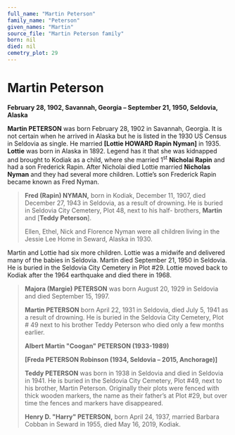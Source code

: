 ```yaml
---
full_name: "Martin Peterson"
family_name: "Peterson"
given_names: "Martin"
source_file: "Martin Peterson family"
born: nil
died: nil
cemetry_plot: 29
---
```

# Martin Peterson

**February 28, 1902, Savannah, Georgia – September 21, 1950, Seldovia,
Alaska**

**Martin PETERSON** was born February 28, 1902 in Savannah, Georgia. It
is not certain when he arrived in Alaska but he is listed in the 1930 US
Census in Seldovia as single. He married **\[Lottie HOWARD Rapin
Nyman\]** in 1935. **Lottie** was born in Alaska in 1892. Legend has it
that she was kidnapped and brought to Kodiak as a child, where she
married 1<sup>st</sup> **Nicholai Rapin** and had a son Frederick Rapin.
After Nicholai died Lottie married **Nicholas Nyman** and they had
several more children. Lottie’s son Frederick Rapin became known as Fred
Nyman.

> **Fred (Rapin) NYMAN,** born in Kodiak, December 11, 1907, died
> December 27, 1943 in Seldovia, as a result of drowning. He is buried
> in Seldovia City Cemetery, Plot 48, next to his half- brothers,
> **Martin** and \[**Teddy** **Peterson**\].
> 
> Ellen, Ethel, Nick and Florence Nyman were all children living in the
> Jessie Lee Home in Seward, Alaska in 1930.

Martin and Lottie had six more children. Lottie was a midwife and
delivered many of the babies in Seldovia. Martin died September 21, 1950
in Seldovia. He is buried in the Seldovia City Cemetery in Plot \#29.
Lottie moved back to Kodiak after the 1964 earthquake and died there in
1968.

> **Majora (Margie) PETERSON** was born August 20, 1929 in Seldovia and
> died September 15, 1997.
> 
> **Martin PETERSON** born April 22, 1931 in Seldovia, died July 5, 1941
> as a result of drowning. He is buried in the Seldovia City Cemetery,
> Plot \# 49 next to his brother Teddy Peterson who died only a few
> months earlier.
> 
> **Albert Martin "Coogan" PETERSON (1933-1989)**
> 
> **\[Freda PETERSON Robinson (1934, Seldovia – 2015, Anchorage)\]**
> 
> **Teddy PETERSON** was born in 1938 in Seldovia and died in Seldovia
> in 1941. He is buried in the Seldovia City Cemetery, Plot \#49, next
> to his brother, Martin Peterson. Originally their plots were fenced
> with thick wooden markers, the name as their father’s at Plot \#29,
> but over time the fences and markers have disappeared.
> 
> **Henry D. "Harry" PETERSON,** born April 24, 1937, married Barbara
> Cobban in Seward in 1955, died May 16, 2019, Kodiak.
